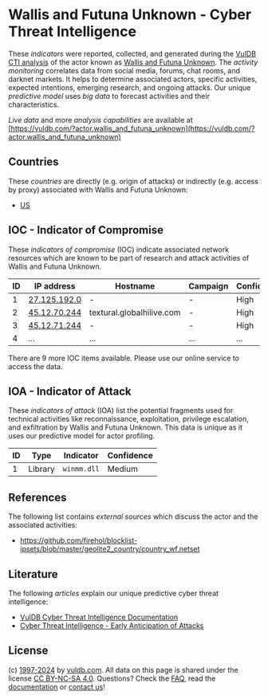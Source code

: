 # Wallis and Futuna Unknown - Cyber Threat Intelligence

These _indicators_ were reported, collected, and generated during the [VulDB CTI analysis](https://vuldb.com/?kb.cti) of the actor known as [Wallis and Futuna Unknown](https://vuldb.com/?actor.wallis_and_futuna_unknown). The _activity monitoring_ correlates data from social media, forums, chat rooms, and darknet markets. It helps to determine associated actors, specific activities, expected intentions, emerging research, and ongoing attacks. Our unique _predictive model_ uses _big data_ to forecast activities and their characteristics.

_Live data_ and more _analysis capabilities_ are available at [https://vuldb.com/?actor.wallis_and_futuna_unknown](https://vuldb.com/?actor.wallis_and_futuna_unknown)

## Countries

These _countries_ are directly (e.g. origin of attacks) or indirectly (e.g. access by proxy) associated with Wallis and Futuna Unknown:

* [US](https://vuldb.com/?country.us)

## IOC - Indicator of Compromise

These _indicators of compromise_ (IOC) indicate associated network resources which are known to be part of research and attack activities of Wallis and Futuna Unknown.

ID | IP address | Hostname | Campaign | Confidence
-- | ---------- | -------- | -------- | ----------
1 | [27.125.192.0](https://vuldb.com/?ip.27.125.192.0) | - | - | High
2 | [45.12.70.244](https://vuldb.com/?ip.45.12.70.244) | textural.globalhilive.com | - | High
3 | [45.12.71.244](https://vuldb.com/?ip.45.12.71.244) | - | - | High
4 | ... | ... | ... | ...

There are 9 more IOC items available. Please use our online service to access the data.

## IOA - Indicator of Attack

These _indicators of attack_ (IOA) list the potential fragments used for technical activities like reconnaissance, exploitation, privilege escalation, and exfiltration by Wallis and Futuna Unknown. This data is unique as it uses our predictive model for actor profiling.

ID | Type | Indicator | Confidence
-- | ---- | --------- | ----------
1 | Library | `winmm.dll` | Medium

## References

The following list contains _external sources_ which discuss the actor and the associated activities:

* https://github.com/firehol/blocklist-ipsets/blob/master/geolite2_country/country_wf.netset

## Literature

The following _articles_ explain our unique predictive cyber threat intelligence:

* [VulDB Cyber Threat Intelligence Documentation](https://vuldb.com/?kb.cti)
* [Cyber Threat Intelligence - Early Anticipation of Attacks](https://www.scip.ch/en/?labs.20201022)

## License

(c) [1997-2024](https://vuldb.com/?kb.changelog) by [vuldb.com](https://vuldb.com/?kb.about). All data on this page is shared under the license [CC BY-NC-SA 4.0](https://creativecommons.org/licenses/by-nc-sa/4.0/). Questions? Check the [FAQ](https://vuldb.com/?kb.faq), read the [documentation](https://vuldb.com/?kb) or [contact us](https://vuldb.com/?contact)!
